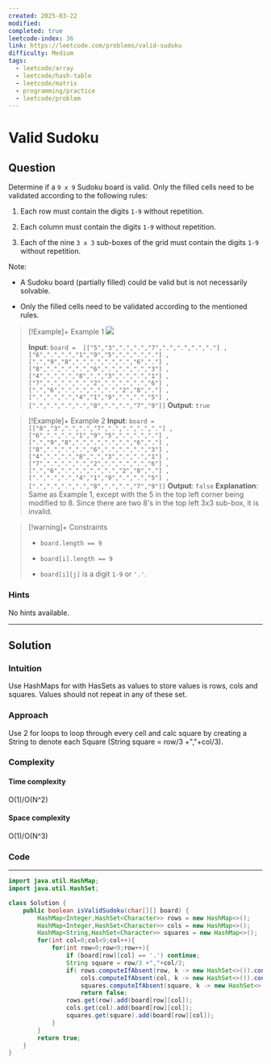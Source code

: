 ```yaml
---
created: 2025-03-22
modified: 
completed: true
leetcode-index: 36
link: https://leetcode.com/problems/valid-sudoku
difficulty: Medium
tags:
  - leetcode/array
  - leetcode/hash-table
  - leetcode/matrix
  - programming/practice
  - leetcode/problem
---
```

# Valid Sudoku

## Question
Determine if a `9 x 9` Sudoku board is valid. Only the filled cells need to be validated according to the following rules:

	
1. Each row must contain the digits `1-9` without repetition.
	
2. Each column must contain the digits `1-9` without repetition.
	
3. Each of the nine `3 x 3` sub-boxes of the grid must contain the digits `1-9` without repetition.

Note:

	
- A Sudoku board (partially filled) could be valid but is not necessarily solvable.
	
- Only the filled cells need to be validated according to the mentioned rules.

 

>[!Example]+ Example 1
>![](https://upload.wikimedia.org/wikipedia/commons/thumb/f/ff/Sudoku-by-L2G-20050714.svg/250px-Sudoku-by-L2G-20050714.svg.png)
>
>**Input**: `board = 
[["5","3",".",".","7",".",".",".","."]
,["6",".",".","1","9","5",".",".","."]
,[".","9","8",".",".",".",".","6","."]
,["8",".",".",".","6",".",".",".","3"]
,["4",".",".","8",".","3",".",".","1"]
,["7",".",".",".","2",".",".",".","6"]
,[".","6",".",".",".",".","2","8","."]
,[".",".",".","4","1","9",".",".","5"]
,[".",".",".",".","8",".",".","7","9"]]`
>**Output**: `true
`

>[!Example]+ Example 2
>**Input**: `board = 
[["8","3",".",".","7",".",".",".","."]
,["6",".",".","1","9","5",".",".","."]
,[".","9","8",".",".",".",".","6","."]
,["8",".",".",".","6",".",".",".","3"]
,["4",".",".","8",".","3",".",".","1"]
,["7",".",".",".","2",".",".",".","6"]
,[".","6",".",".",".",".","2","8","."]
,[".",".",".","4","1","9",".",".","5"]
,[".",".",".",".","8",".",".","7","9"]]`
>**Output**: `false`
>**Explanation**:
>Same as Example 1, except with the 5 in the top left corner being modified to 8. Since there are two 8's in the top left 3x3 sub-box, it is invalid. 

>[!warning]+ Constraints
>- `board.length == 9`
>
>- `board[i].length == 9`
>
>- `board[i][j]` is a digit `1-9` or `'.'`.
### Hints
No hints available.

---
## Solution

### Intuition
Use HashMaps for with HasSets as values to store values is rows, cols and squares.
Values should not repeat in any of these set.


### Approach
Use 2 for loops to loop through every cell and calc square by creating a String to denote each Square (String square = row/3 +","+col/3).

### Complexity

#### Time complexity
O(1)/O(N^2)

#### Space complexity
O(1)/O(N^3)

### Code
---
```java
import java.util.HashMap;
import java.util.HashSet;

class Solution {
    public boolean isValidSudoku(char[][] board) {
        HashMap<Integer,HashSet<Character>> rows = new HashMap<>();
        HashMap<Integer,HashSet<Character>> cols = new HashMap<>();
        HashMap<String,HashSet<Character>> squares = new HashMap<>();
        for(int col=0;col<9;col++){
            for(int row=0;row<9;row++){
                if (board[row][col] == '.') continue;
                String square = row/3 +","+col/3;
                if( rows.computeIfAbsent(row, k -> new HashSet<>()).contains(board[row][col]) || 
                    cols.computeIfAbsent(col, k -> new HashSet<>()).contains(board[row][col]) ||
                    squares.computeIfAbsent(square, k -> new HashSet<>()).contains(board[row][col]))
                    return false;
                rows.get(row).add(board[row][col]);
                cols.get(col).add(board[row][col]);
                squares.get(square).add(board[row][col]);
            }
        }
        return true;
    }
}
```